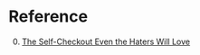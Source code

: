 # Reference

0. [The Self-Checkout Even the Haters Will Love](https://www.wsj.com/business/retail/uniqlo-self-checkout-rfid-holiday-shopping-fast-retailing-c4287e2f)

